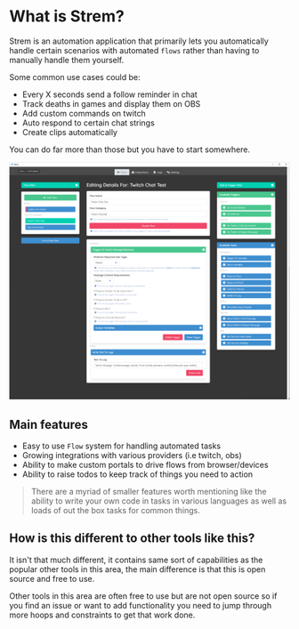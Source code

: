 # What is Strem?

Strem is an automation application that primarily lets you automatically handle certain scenarios with automated `flows` rather than having to manually handle them yourself.

Some common use cases could be:
- Every X seconds send a follow reminder in chat
- Track deaths in games and display them on OBS
- Add custom commands on twitch
- Auto respond to certain chat strings
- Create clips automatically

You can do far more than those but you have to start somewhere.

![strem-icon](../images/strem.png)

## Main features

- Easy to use `Flow` system for handling automated tasks
- Growing integrations with various providers (i.e twitch, obs)
- Ability to make custom portals to drive flows from browser/devices
- Ability to raise todos to keep track of things you need to action

> There are a myriad of smaller features worth mentioning like the ability to write your own code in tasks in various languages as well as loads of out the box tasks for common things.

## How is this different to other tools like this?

It isn't that much different, it contains same sort of capabilities as the popular other tools in this area, the main difference is that this is open source and free to use.

Other tools in this area are often free to use but are not open source so if you find an issue or want to add functionality you need to jump through more hoops and constraints to get that work done.